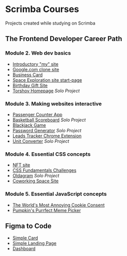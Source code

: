 # Scrimba Courses
Projects created while studying on Scrimba
## The Frontend Developer Career Path

### Module 2. Web dev basics
+ [Introductory "my" site](https://anuta2310.github.io/scrimba-courses/my-site/)
+ [Google.com clone site](https://anuta2310.github.io/scrimba-courses/google-clone/)
+ [Business Card](https://anuta2310.github.io/scrimba-courses/business-card/)
+ [Space Exploration site start-page](https://anuta2310.github.io/scrimba-courses/space-exploration-site/)
+ [Birthday Gift Site](https://anuta2310.github.io/scrimba-courses/birthday-gift-site/)
+ [Torshov Homepage](https://anuta2310.github.io/scrimba-courses/hometown-homepage-torshov/) _Solo Project_

### Module 3. Making websites interactive
+ [Passenger Counter App](https://anuta2310.github.io/scrimba-courses/passenger-counter-app/)
+ [Basketball Scoreboard](https://anuta2310.github.io/scrimba-courses/basketball-scoreboard/) _Solo Project_
+ [Blackjack Game](https://anuta2310.github.io/scrimba-courses/blackjack-game/)
+ [Password Generator](https://anuta2310.github.io/scrimba-courses/password-generator/) _Solo Project_
+ [Leads Tracker Chrome Extension](https://github.com/Anuta2310/scrimba-courses/tree/main/chrome-extension)
+ [Unit Converter](https://anuta2310.github.io/scrimba-courses/unit-converter) _Solo Project_

### Module 4. Essential CSS concepts
+ [NFT site](https://anuta2310.github.io/scrimba-courses/nft-site)
+ [CSS Fundamentals Challenges](https://anuta2310.github.io/scrimba-courses/css-fundamentals-challenges)
+ [Oldagram](https://anuta2310.github.io/scrimba-courses/oldagram) _Solo Project_
+ [Coworking Space Site](https://anuta2310.github.io/scrimba-courses/coworking-space-site)

### Module 5. Essential JavaScript concepts
+ [The World's Most Annoying Cookie Consent](https://anuta2310.github.io/scrimba-courses/cookie-consent)
+ [Pumpkin's Purrfect Meme Picker](https://anuta2310.github.io/scrimba-courses/meme-picker)

## Figma to Code
+ [Simple Card](https://anuta2310.github.io/scrimba-courses/simple-card)
+ [Simple Landing Page](https://anuta2310.github.io/scrimba-courses/landing-page)
+ [Dashboard](https://anuta2310.github.io/scrimba-courses/dashboard)

